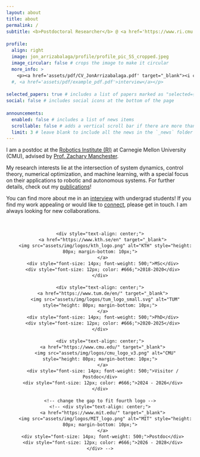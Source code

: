 ```yaml
---
layout: about
title: about
permalink: /
subtitle: <b>Postdoctoral Researcher</b> @ <a href='https://www.ri.cmu.edu/'>CMU Robotics Institute</a>

profile:
  align: right
  image: jon_arrizabalaga/profile/profile_pic_SS_cropped.jpeg
  image_circular: false # crops the image to make it circular
  more_info: >
    <p><a href='assets/pdf/CV_JonArrizabalaga.pdf' target="_blank"><i class="fas fa-file-alt" style="margin-right:5px;"></i>Resume/CV</a></p>
  #, <a href='assets/pdf/example_pdf.pdf'>interview</a></p>

selected_papers: true # includes a list of papers marked as "selected={true}"
social: false # includes social icons at the bottom of the page

announcements:
  enabled: false # includes a list of news items
  scrollable: false # adds a vertical scroll bar if there are more than 3 news items
  limit: 3 # leave blank to include all the news in the `_news` folder
---
```


I am a postdoc at the [Robotics Institute (RI)](https://www.ri.cmu.edu/) at Carnegie Mellon University (CMU), advised by [Prof. Zachary Manchester](http://zacmanchester.com/).

<!-- Before pursuing my doctoral studies, I obtained my PhD  at the Technical University of Munich (TUM), my MSc. degree in at [KTH Royal Institute of Technology](https://www.kth.se/en) and wrote the MSc. Thesis at the robotics department of [Bosch Research](https://www.bosch-ai.com/) (Germany, 2020). -->

My research interests lie at the intersection of system dynamics, control theory, numerical optimization, and machine learning, with a special focus on their applications to robotic and autonomous systems. For further details, check out my [publications](#papers-section)!

You can find more about me in an [interview](assets/pdf/NavigatorWS2324.pdf#page=18) with undergrad students! If you find my work appealing or would like to [connect](mailto:jarrizab@andrew.cmu.edu), please get in touch. I am always looking for new collaborations.

<div style="text-align: center; margin: 30px 0;">
  <div style="display: inline-flex; gap: 40px; align-items: flex-start; flex-wrap: wrap; justify-content: center;">
    
    <div style="text-align: center;">
      <a href="https://www.kth.se/en" target="_blank">
        <img src="assets/img/logos/kth_logo.png" alt="KTH" style="height: 80px; margin-bottom: 10px;">
      </a>
      <div style="font-size: 14px; font-weight: 500;">MSc</div>
      <div style="font-size: 12px; color: #666;">2018-2020</div>
    </div>

    <div style="text-align: center;">
      <a href="https://www.tum.de/en/" target="_blank">
        <img src="assets/img/logos/tum_logo_small.svg" alt="TUM" style="height: 80px; margin-bottom: 10px;">
      </a>
      <div style="font-size: 14px; font-weight: 500;">PhD</div>
      <div style="font-size: 12px; color: #666;">2020-2025</div>
    </div>

    <div style="text-align: center;">
      <a href="https://www.cmu.edu/" target="_blank">
        <img src="assets/img/logos/cmu_logo_v3.png" alt="CMU" style="height: 80px; margin-bottom: 10px;">
      </a>
      <div style="font-size: 14px; font-weight: 500;">Visitor / Postdoc</div>
      <div style="font-size: 12px; color: #666;">2024 - 2026</div>
    </div>

    <!-- change the gap to fit fourth logo -->
    <!-- <div style="text-align: center;">
      <a href="https://www.mit.edu/" target="_blank">
        <img src="assets/img/logos/MIT_logo.png" alt="MIT" style="height: 80px; margin-bottom: 10px;">
      </a>
      <div style="font-size: 14px; font-weight: 500;">Postdoc</div>
      <div style="font-size: 12px; color: #666;">2026 - 2028</div>
    </div> -->

  </div>
</div>
